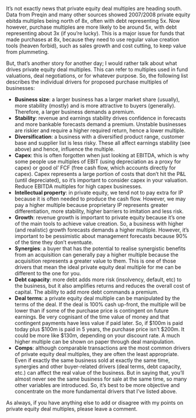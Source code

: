 <p>It&#8217;s not exactly news that private equity deal multiples are heading south. Data from Preqin and many other sources showed 2007/2008 private equity ebitda multiples being north of 8x, often with debt representing 5x. Now however, purchase multiples are more likely to be around 5x, with debt representing about 3x (if you&#8217;re lucky). This is a major issue for funds that made purchases at 8x, because they need to use regular value creation tools (heaven forbid), such as sales growth and cost cutting, to keep value from plummeting.</p><p>But, that&#8217;s another story for another day; I would rather talk about what drives private equity deal multiples. This can refer to multiples used in fund valuations, deal negotiations, or for whatever purpose. So, the following list describes the individual drivers for proposed purchase multiples of businesses:</p><ul><li><strong>Business size</strong>: a larger business has a larger market share (usually), more stability (mostly) and is more attractive to buyers (generally). Therefore, a larger business demands a premium.</li><li><strong>Stability</strong>: revenue and earnings stability drives confidence in forecasts and more bankable forecasts demand a premium. Unstable businesses are riskier and require a higher required return, hence a lower multiple.</li><li><strong>Diversification</strong>: a business with a diversified product range, customer base and supplier list is less risky. These all affect earnings stability (see above) and hence, influence the multiple.</li><li><strong>Capex</strong>: this is often forgotten when just looking at EBITDA, which is why some people use multiples of EBIT (using depreciation as a proxy for capex) or good ol&#8217; FCF (free cash flow, which accounts directly for capex). Capex represents a large portion of costs that don&#8217;t hit the P&amp;L (until depreciated), so it&#8217;s important to consider capex in your valuation. Reduce EBITDA multiples for high capex businesses.</li><li><strong>Intellectual property</strong>: in private equity, we tend not to pay extra for IP because it is often needed to produce the cash flow. However, we may pay a higher multiple because proprietary IP represents greater differentiation, more stability, higher barriers to imitation and less risk.</li><li><strong>Growth</strong>: revenue growth is important to private equity because it&#8217;s one of the main tools to achieve value creation. So, a business with higher (and realistic) growth forecasts demands a higher multiple. However, it&#8217;s important to be pessimistic about management forecasts because 90% of the time they don&#8217;t eventuate.</li><li><strong>Synergies</strong>: a buyer that has the potential to realise synergistic benefits from an acquisition can generally pay a higher multiple because the acquisition represents a greater value to them. This is one of those drivers that mean the ideal private equity deal multiple for me can be different to the one for you.</li><li><strong>Debt capacity</strong>: more debt adds more risk (insolvency, default, etc) to the business, but it also amplifies returns and reduces the overall cost of capital. The ability to add more debt commands a premium.</li><li><strong>Deal terms</strong>: a private equity deal multiple can be manipulated by the terms of the deal. If the deal is 100% cash up-front, the multiple will be lower than if some of the purchase price is contingent on future earnings. Be very cognisant of the time value of money and that contingent payments have less value if paid later. So, if $100m is paid today plus $100m is paid in 5 years, the purchase price isn&#8217;t $200m. It could be more like $130m, depending on your discount rate. A much higher multiple can be shown on paper through deal manipulation.</li><li><strong>Comps</strong>: although comparable transactions are the most common drivers of private equity deal multiples, they are often the least appropriate. Even if exactly the same business sold at exactly the same time, synergies and other buyer-related drivers (deal terms, debt capacity, etc.) can affect the real value of the business. But in saying that, you&#8217;ll almost never see the same business for sale at the same time, so many other variables are introduced. So, it&#8217;s best to be more objective and concentrate on the more fundamental drivers that I&#8217;ve listed above.</li></ul><p>As always, if you have anything else to add or disagree with my points on private equity deal multiples, please leave a comment.</p>

